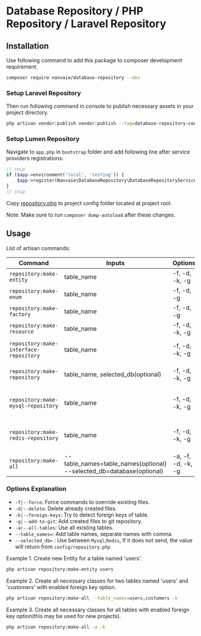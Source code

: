 # Database Repository / PHP Repository / Laravel Repository

## Installation
Use following command to add this package to composer development requirement.
```bash
composer require nanvaie/database-repository --dev
```

### Setup Laravel Repository
Then run following command in console to publish necessary assets in your project directory. 
```bash
php artisan vendor:publish vendor:publish --tag=database-repository-config
```

### Setup Lumen Repository
Navigate to `app.php` in `bootstrap` folder and add following line after service providers registrations:
```php
// snip
if ($app->environment('local', 'testing')) {
    $app->register(Nanvaie\DatabaseRepository\DatabaseRepositoryServiceProvider::class);
}
// snip
```
Copy [repository.php](config/repository.php) to project config folder located at project root.

Note: Make sure to run `composer dump-autoload` after these changes.

## Usage
List of artisan commands:

| Command                                | Inputs                                                                    | Options            | Description                       |
|----------------------------------------|---------------------------------------------------------------------------|--------------------|-----------------------------------|
| `repository:make-entity`               | table_name                                                                | -f, -d, -k, -g     | Create new Entity                 |
| `repository:make-enum`                 | table_name                                                                | -f, -d, -g         | Create new Enum                   |
| `repository:make-factory`              | table_name                                                                | -f, -d, -g         | Create new Factory                |
| `repository:make-resource`             | table_name                                                                | -f, -d, -k, -g     | Create new Resource               |
| `repository:make-interface-repository` | table_name                                                                | -f, -d, -k, -g     | Create new Repository Interface   |
| `repository:make-repository`           | table_name, selected_db(optional)                                         | -f, -d, -k, -g     | Create new Base Repository        |
| `repository:make-mysql-repository`     | table_name                                                                | -f, -d, -k, -g     | Create new MySql Repository class |
| `repository:make-redis-repository`     | table_name                                                                | -f, -d, -k, -g     | Create new Redis Repository class |
| `repository:make-all`                  | --table_names=table_names(optional) <br/>--selected_db=database(optional) | -a, -f, -d, -k, -g | Run all of the above commands     |


### Options Explanation
- `-f|--force`: Force commands to override existing files.
- `-d|--delete`: Delete already created files.
- `-k|--foreign-keys`: Try to detect foreign keys of table.
- `-g|--add-to-git`: Add created files to git repository.
- `-a|--all-tables`: Use all existing tables.
- `--table_names=`: Add table names, separate names with comma.
- `--selected_db=` : Use between `Mysql`,`Redis`, If it does not send, the value will return from `config/repository.php`

Example 1. Create new Entity for a table named 'users'.
```bash
php artisan repository:make-entity users
```

Example 2. Create all necessary classes for two tables named 'users' and 'customers' with enabled foreign key option.
```bash
php artisan repository:make-all --table_names=users,customers -k
```

Example 3. Create all necessary classes for all tables with enabled foreign key option(this may be used for new projects).
```bash
php artisan repository:make-all -a -k
```
